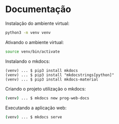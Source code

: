 # Documentação

Instalação do ambiente virtual:

```bash
python3 -m venv venv
```

Ativando o ambiente virtual:

```bash
source venv/bin/activate
```

Instalando o mkdocs:

```shell script
(venv) ... $ pip3 install mkdocs
(venv) ... $ pip3 install "mkdocstrings[python]"
(venv) ... $ pip3 install mkdocs-material
```

Criando o projeto utilização o mkdocs:

```bash
(venv) ... $ mkdocs new prog-web-docs
```

Executando a aplicação web:

```bash
(venv) ... $ mkdocs serve
```

